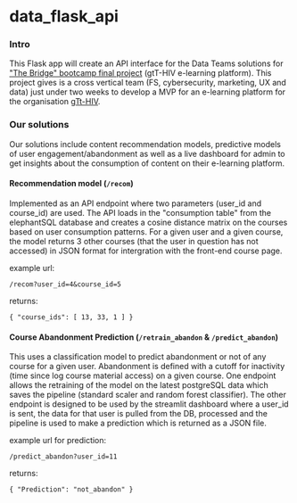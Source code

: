 # data_flask_api

### Intro
This Flask app will create an API interface for the Data Teams solutions for ["The Bridge" bootcamp final project](https://www.thebridge.tech/blog/reto-de-tripulaciones-the-bridge) (gtT-HIV e-learning platform). This project gives is a cross vertical team (FS, cybersecurity, marketing, UX and data) just under two weeks to develop a MVP for an e-learning platform for the organisation [gTt-HIV](http://www.gtt-vih.org/).

### Our solutions
Our solutions include content recommendation models, predictive models of user engagement/abandonment as well as a live dashboard for admin to get insights about the consumption of content on their e-learning platform. 

#### Recommendation model (`/recom`)
Implemented as an API endpoint where two parameters (user_id and course_id) are used. The API loads in the "consumption table" from the elephantSQL database and creates a cosine distance matrix on the courses based on user consumption patterns. For a given user and a given course, the model returns 3 other courses (that the user in question has not accessed) in JSON format for intergration with the front-end course page.

example url: 

`/recom?user_id=4&course_id=5`

returns: 

`{
  "course_ids": [
    13,
    33,
    1
  ]
}`


#### Course Abandonment Prediction (`/retrain_abandon` & `/predict_abandon`)
This uses a classification model to predict abandonment or not of any course for a given user. Abandonment is defined with a cutoff for inactivity (time since log course material access) on a given course. One endpoint allows the retraining of the model on the latest postgreSQL data which saves the pipeline (standard scaler and random forest classifier). The other endpoint is designed to be used by the streamlit dashboard where a user_id is sent, the data for that user is pulled from the DB, processed and the pipeline is used to make a prediction which is returned as a JSON file.

example url for prediction:

`/predict_abandon?user_id=11`

returns:

`{
  "Prediction": "not_abandon"
}`


